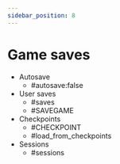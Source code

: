 ```yaml
---
sidebar_position: 8
---
```


# Game saves

* Autosave
  * #autosave:false
* User saves
  * #saves
  * #SAVEGAME
* Checkpoints
  * #CHECKPOINT
  * #load_from_checkpoints
* Sessions
  * #sessions

